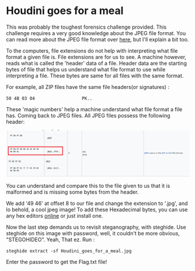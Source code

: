 # Houdini goes for a meal

This was probably the toughest forensics challenge provided. This challenge requires a very good knowledge about the JPEG file format. You can read more about the JPEG file format over [here](https://docs.fileformat.com/image/jpeg/), but I'll explain a bit too.

To the computers, file extensions do not help with interpreting what file format a given file is. File extensions are for us to see. A machine however, reads what is called the 'header' data of a file. Header data are the starting bytes of file that helps us understand what file format to use while interpreting a file. These bytes are same for all files with the same format. 

For example, all ZIP files have the same file headers(or signatures) :

```
50 4B 03 04 	  	         PK..
```

These 'magic numbers' help a machine understand what file format a file has. Coming back to JPEG files. All JPEG files possess the following header:

![jpegfileformat](https://github.com/dootdoot1111/BITSCTF/raw/main/Forensics/Houdini%20goes%20for%20a%20meal/jpgfileformat.jpg)

You can understand and compare this to the file given to us that it is malformed and is missing some bytes from the header.

We add '49 46' at offset 8 to our file and change the extension to '.jpg', and lo behold, a cool jpeg image! To add these Hexadecimal bytes, you can use any hex editors [online](https://hexed.it/) or just install one.

Now the last step demands us to revisit steganography, with steghide. Use steghide on this image with password, well, it couldn't be more obvious, "STEGOHIDEO". Yeah, That ez. Run :

```
steghide extract -sf Houdini_goes_for_a_meal.jpg
```

Enter the password to get the Flag.txt file!
